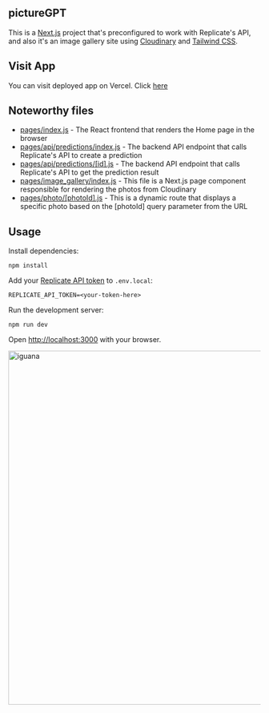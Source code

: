 ## pictureGPT

This is a [Next.js](https://nextjs.org/) project that's preconfigured to work with Replicate's API, and also it's an image gallery site using [Cloudinary](https://cloudinary.com/) and [Tailwind CSS](https://tailwindcss.com/).

## Visit App

You can visit deployed app on Vercel. Click [here](https://picture-5h2hpemxr-kibidabi.vercel.app/)

## Noteworthy files

- [pages/index.js](pages/index.js) - The React frontend that renders the Home page in the browser
- [pages/api/predictions/index.js](pages/api/predictions/index.js) - The backend API endpoint that calls Replicate's API to create a prediction
- [pages/api/predictions/[id].js](pages/api/predictions/[id].js) - The backend API endpoint that calls Replicate's API to get the prediction result
- [pages/image_gallery/index.js](pages/image_gallery/index.js) - This file is a Next.js page component responsible for rendering the photos from Cloudinary
- [pages/photo/[photoId].js](pages/photo/[photoId].js) - This is a dynamic route that displays a specific photo based on the [photoId] query parameter from the URL

## Usage

Install dependencies:

```console
npm install
```

Add your [Replicate API token](https://replicate.com/account#token) to `.env.local`:

```
REPLICATE_API_TOKEN=<your-token-here>
```

Run the development server:

```console
npm run dev
```

Open [http://localhost:3000](http://localhost:3000) with your browser.

<img width="707" alt="iguana" src="https://github.com/replicate/getting-started-nextjs/assets/14149230/5d1933ec-a083-4de6-90e2-7552e33e4a85">

